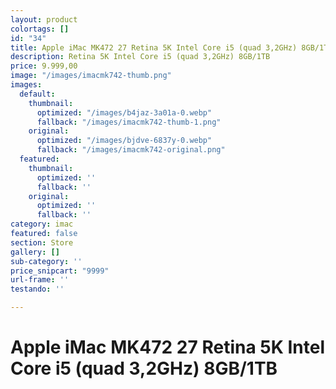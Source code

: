 ```yaml
---
layout: product
colortags: []
id: "34"
title: Apple iMac MK472 27 Retina 5K Intel Core i5 (quad 3,2GHz) 8GB/1TB
description: Retina 5K Intel Core i5 (quad 3,2GHz) 8GB/1TB
price: 9.999,00
image: "/images/imacmk742-thumb.png"
images:
  default:
    thumbnail:
      optimized: "/images/b4jaz-3a01a-0.webp"
      fallback: "/images/imacmk742-thumb-1.png"
    original:
      optimized: "/images/bjdve-6837y-0.webp"
      fallback: "/images/imacmk742-original.png"
  featured:
    thumbnail:
      optimized: ''
      fallback: ''
    original:
      optimized: ''
      fallback: ''
category: imac
featured: false
section: Store
gallery: []
sub-category: ''
price_snipcart: "9999"
url-frame: ''
testando: ''

---
```

# Apple iMac MK472 27 Retina 5K Intel Core i5 (quad 3,2GHz) 8GB/1TB